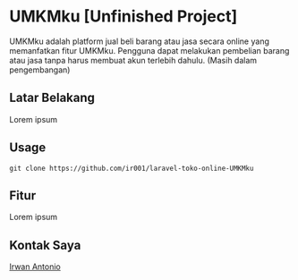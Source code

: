 # UMKMku [Unfinished Project]

UMKMku adalah platform jual beli barang atau jasa secara online yang memanfatkan fitur UMKMku. Pengguna dapat melakukan pembelian barang atau jasa tanpa harus membuat akun terlebih dahulu. (Masih dalam pengembangan)

## Latar Belakang
Lorem ipsum

## Usage

```git
git clone https://github.com/ir001/laravel-toko-online-UMKMku
```

## Fitur
Lorem ipsum

## Kontak Saya
[Irwan Antonio](https://www.facebook.com/ir001.id)

